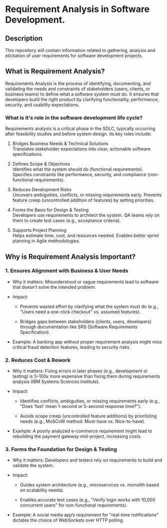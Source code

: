 # Requirement Analysis in Software Development.

## Description
This repository will contain information related to gathering, analysis and elicitation of user requirements for software development projects.

## What is Requirement Analysis?
Requirements Analysis is the process of identifying, documenting, and validating the needs and constraints of stakeholders (users, clients, or business teams) to define what a software system must do. It ensures that developers build the right product by clarifying functionality, performance, security, and usability expectations.

### What is it's role in the software development life cycle?
Requirements analysis is a critical phase in the SDLC, typically occurring after feasibility studies and before system design. Its key roles include:

1. Bridges Business Needs & Technical Solutions<br>
Translates stakeholder expectations into clear, actionable software specifications.

2. Defines Scope & Objectives<br>
Identifies what the system should do (functional requirements). Specifies constraints like performance, security, and compliance (non-functional requirements).

3. Reduces Development Risks<br>
Uncovers ambiguities, conflicts, or missing requirements early. Prevents feature creep (uncontrolled addition of features) by setting priorities.

4. Forms the Basis for Design & Testing<br>
Developers use requirements to architect the system. QA teams rely on them to create test cases (e.g., acceptance criteria).

5. Supports Project Planning<br>
Helps estimate time, cost, and resources needed. Enables better sprint planning in Agile methodologies.

## Why is Requirement Analysis Important?
### 1. Ensures Alignment with Business & User Needs
- Why it matters: Misunderstood or vague requirements lead to software that doesn’t solve the intended problem.

- Impact:

  - Prevents wasted effort by clarifying what the system must do (e.g., "Users need a one-click checkout" vs. assumed features).

  - Bridges gaps between stakeholders (clients, users, developers) through documentation like SRS (Software Requirements Specification).

- Example: A banking app without proper requirement analysis might miss critical fraud detection features, leading to security risks.
### 2. Reduces Cost & Rework
- Why it matters: Fixing errors in later phases (e.g., development or testing) is 5–100x more expensive than fixing them during requirements analysis (IBM Systems Sciences Institute).

- Impact:

  - Identifies conflicts, ambiguities, or missing requirements early (e.g., "Does ‘fast’ mean 1-second or 5-second response time?").

  - Avoids scope creep (uncontrolled feature additions) by prioritizing needs (e.g., MoSCoW method: Must-have vs. Nice-to-have).

- Example: A poorly analyzed e-commerce requirement might lead to rebuilding the payment gateway mid-project, increasing costs.


### 3. Forms the Foundation for Design & Testing
- Why it matters: Developers and testers rely on requirements to build and validate the system.

- Impact:

  - Guides system architecture (e.g., microservices vs. monolith based on scalability needs).

  - Enables accurate test cases (e.g., "Verify login works with 10,000 concurrent users" for non-functional requirements).

- Example: A social media app’s requirement for "real-time notifications" dictates the choice of WebSockets over HTTP polling.
